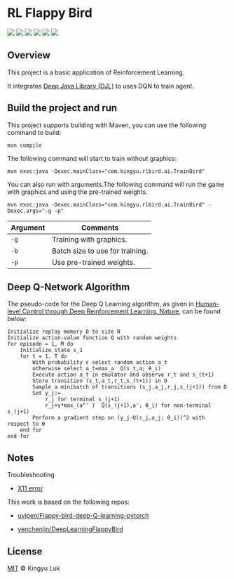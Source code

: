 # RL Flappy Bird
![](https://img.shields.io/badge/framework-DJL-FFB6C1?&logo=github)
![](https://img.shields.io/badge/dependency-Maven-FFB6C1?&logo=github)
![](https://img.shields.io/badge/engine-MXNet-FFB6C1?&logo=github)
![](https://img.shields.io/badge/jdk-1.8.0-FFB6C1.svg?&logo=github)
![](https://img.shields.io/github/license/kingyuluk/RL-FlappyBird?color=FFB6C1&logo=github)
![](https://img.shields.io/github/repo-size/kingyuluk/RL-FlappyBird?color=FFB6C1&logo=github)


## Overview

This project is a basic application of Reinforcement Learning.

It integrates [Deep Java Library (DJL)](https://github.com/awslabs/djl) to uses DQN to train agent.

## Build the project and run
This project supports building with Maven, you can use the following command to build: 
```
mvn compile  
```

The following command will start to train without graphics:
```
mvn exec:java -Dexec.mainClass="com.kingyu.rlbird.ai.TrainBird"
```

You can also run with arguments.The following command will run the game with graphics and using the pre-trained weights.
```
mvn exec:java -Dexec.mainClass="com.kingyu.rlbird.ai.TrainBird" -Dexec.args="-g -p"  
```

| Argument   | Comments                                 |
 | ---------- | --------------------------------------- |
 | `-g`       | Training with graphics.                 |
 | `-b`       | Batch size to use for training.         |
 | `-p`       | Use pre-trained weights.                |

## Deep Q-Network Algorithm

The pseudo-code for the Deep Q Learning algorithm, as given in [Human-level Control through Deep Reinforcement Learning. Nature](https://www.nature.com/articles/nature14236), can be found below:
```
Initialize replay memory D to size N
Initialize action-value function Q with random weights
for episode = 1, M do
    Initialize state s_1
    for t = 1, T do
        With probability ϵ select random action a_t
        otherwise select a_t=max_a  Q(s_t,a; θ_i)
        Execute action a_t in emulator and observe r_t and s_(t+1)
        Store transition (s_t,a_t,r_t,s_(t+1)) in D
        Sample a minibatch of transitions (s_j,a_j,r_j,s_(j+1)) from D
        Set y_j:=
            r_j for terminal s_(j+1)
            r_j+γ*max_(a^' )  Q(s_(j+1),a'; θ_i) for non-terminal s_(j+1)
        Perform a gradient step on (y_j-Q(s_j,a_j; θ_i))^2 with respect to θ
    end for
end for
```

## Notes

Troubleshooting

* [X11 error](https://github.com/aws-samples/d2l-java/blob/master/documentation/troubleshoot.md#1-x11-error-when-running-object-detection-notebooks-on-ec2-instances)

This work is based on the following repos:

* [uvipen/Flappy-bird-deep-Q-learning-pytorch](https://github.com/uvipen/Flappy-bird-deep-Q-learning-pytorch)

* [yenchenlin/DeepLearningFlappyBird](https://github.com/yenchenlin/DeepLearningFlappyBird)

## License
[MIT](License) © Kingyu Luk
